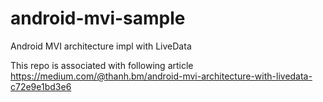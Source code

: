 # android-mvi-sample
Android MVI architecture impl with LiveData

This repo is associated with following article https://medium.com/@thanh.bm/android-mvi-architecture-with-livedata-c72e9e1bd3e6
